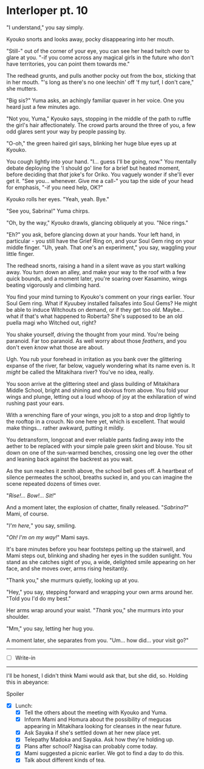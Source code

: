 # Interloper pt. 10

"I understand," you say simply.

Kyouko snorts and looks away, pocky disappearing into her mouth.

"Still-" out of the corner of your eye, you can see her head twitch over to glare at you. "-if you come across any magical girls in the future who don't have territories, you can point them towards me."

The redhead grunts, and pulls another pocky out from the box, sticking that in her mouth. "'s long as there's no one leechin' off 'f my turf, I don't care," she mutters.

"Big sis?" Yuma asks, an achingly familiar quaver in her voice. One you heard just a few minutes ago.

"Not you, Yuma," Kyouko says, stopping in the middle of the path to ruffle the girl's hair affectionately. The crowd parts around the three of you, a few odd glares sent your way by people passing by.

"O-oh," the green haired girl says, blinking her huge blue eyes up at Kyouko.

You cough lightly into your hand. "I... guess I'll be going, now." You mentally debate deploying the 'I should go' line for a brief but heated moment, before deciding that *that* joke's for Oriko. You vaguely wonder if she'll ever get it. "See you... whenever. Give me a call-" you tap the side of your head for emphasis, "-if you need help, OK?"

Kyouko rolls her eyes. "Yeah, yeah. Bye."

"See you, Sabrina!" Yuma chirps.

"Oh, by the way," Kyouko drawls, glancing obliquely at you. "Nice rings."

"Eh?" you ask, before glancing down at your hands. Your left hand, in particular - you still have the Grief Ring on, and your Soul Gem ring on your middle finger. "Uh, yeah. That one's an experiment," you say, waggling your little finger.

The redhead snorts, raising a hand in a silent wave as you start walking away. You turn down an alley, and make your way to the roof with a few quick bounds, and a moment later, you're soaring over Kasamino, wings beating vigorously and climbing hard.

You find your mind turning to Kyouko's comment on your rings earlier. Your Soul Gem ring. What if Kyuubey installed failsafes into Soul Gems? He might be able to induce Witchouts on demand, or if they get too *old*. Maybe... what if that's what happened to Roberta? She's supposed to be an old puella magi who Witched out, right?

You shake yourself, driving the thought from your mind. You're being paranoid. Far too paranoid. As well worry about those *feathers*, and you don't even *know* what those are about.

Ugh. You rub your forehead in irritation as you bank over the glittering expanse of the river, far below, vaguely wondering what its name even is. It *might* be called the Mitakihara river? You've no idea, really.

You soon arrive at the glittering steel and glass building of Mitakihara Middle School, bright and shining and obvious from above. You fold your wings and plunge, letting out a loud whoop of joy at the exhilaration of wind rushing past your ears.

With a wrenching flare of your wings, you jolt to a stop and drop lightly to the rooftop in a crouch. No one here yet, which is excellent. That would make things... rather awkward, putting it mildly.

You detransform, longcoat and ever reliable pants fading away into the aether to be replaced with your simple pale green skirt and blouse. You sit down on one of the sun-warmed benches, crossing one leg over the other and leaning back against the backrest as you wait.

As the sun reaches it zenith above, the school bell goes off. A heartbeat of silence permeates the school, breaths sucked in, and you can imagine the scene repeated dozens of times over.

"*Rise!... Bow!... Sit!*"

And a moment later, the explosion of chatter, finally released. "*Sabrina?*" Mami, of course.

"*I'm here,*" you say, smiling.

"*Oh! I'm on my way!*" Mami says.

It's bare minutes before you hear footsteps pelting up the stairwell, and Mami steps out, blinking and shading her eyes in the sudden sunlight. You stand as she catches sight of you, a wide, delighted smile appearing on her face, and she moves over, arms rising hesitantly.

"Thank you," she murmurs quietly, looking up at you.

"Hey," you say, stepping forward and wrapping your own arms around her. "Told you I'd do my best."

Her arms wrap around your waist. "*Thank* you," she murmurs into your shoulder.

"Mm," you say, letting her hug you.

A moment later, she separates from you. "Um... how did... your visit go?"

---

- [ ] Write-in

---

I'll be honest, I didn't think Mami would ask that, but she did, so. Holding this in abeyance:

Spoiler

- [x] Lunch:
  - [x] Tell the others about the meeting with Kyouko and Yuma.
  - [x] Inform Mami and Homura about the possibility of megucas appearing in Mitakihara looking for cleanses in the near future.
  - [x] Ask Sayaka if she's settled down at her new place yet.
  - [x] Telepathy Madoka and Sayaka. Ask how they're holding up.
  - [x] Plans after school? Nagisa can probably come today.
  - [x] Mami suggested a picnic earlier. We got to find a day to do this.
  - [x] Talk about different kinds of tea.
